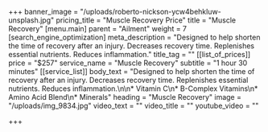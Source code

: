 +++
banner_image = "/uploads/roberto-nickson-ycw4behkluw-unsplash.jpg"
pricing_title = "Muscle Recovery Price"
title = "Muscle Recovery"
[menu.main]
parent = "Ailment"
weight = 7
[search_engine_optimization]
meta_description = "Designed to help shorten the time of recovery after an injury. Decreases recovery time. Replenishes essential nutrients. Reduces inflammation."
title_tag = ""
[[list_of_prices]]
price = "$257"
service_name = "Muscle Recovery"
subtitle = "1 hour 30 minutes"
[[service_list]]
body_text = "Designed to help shorten the time of recovery after an injury. Decreases recovery time. Replenishes essential nutrients. Reduces inflammation.\n\n* Vitamin C\n* B-Complex Vitamins\n* Amino Acid Blend\n* Minerals"
heading = "Muscle Recovery"
image = "/uploads/img_9834.jpg"
video_text = ""
video_title = ""
youtube_video = ""

+++
